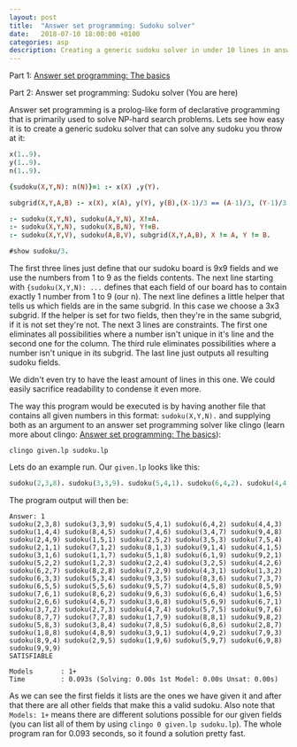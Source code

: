 ```yaml
---
layout: post
title:  "Answer set programming: Sudoku solver"
date:   2018-07-10 18:00:00 +0100
categories: asp
description: Creating a generic sudoku solver in under 10 lines in answer set programming.
---
```


Part 1: [Answer set programming: The basics][part1]

Part 2: Answer set programming: Sudoku solver (You are here)

Answer set programming is a prolog-like form of declarative programming that is primarily used to solve NP-hard search problems. Lets see how easy it is to create a generic sudoku solver that can solve any sudoku you throw at it:

```prolog
x(1..9).
y(1..9).
n(1..9).

{sudoku(X,Y,N): n(N)}=1 :- x(X) ,y(Y).

subgrid(X,Y,A,B) :- x(X), x(A), y(Y), y(B),(X-1)/3 == (A-1)/3, (Y-1)/3 == (B-1)/3.

:- sudoku(X,Y,N), sudoku(A,Y,N), X!=A.
:- sudoku(X,Y,N), sudoku(X,B,N), Y!=B.
:- sudoku(X,Y,V), sudoku(A,B,V), subgrid(X,Y,A,B), X != A, Y != B.

#show sudoku/3.
```

The first three lines just define that our sudoku board is 9x9 fields and we use the numbers from 1 to 9 as the fields contents. The next line starting with `{sudoku(X,Y,N): ...` defines that each field of our board has to contain exactly 1 number from 1 to 9 (our n). The next line defines a little helper that tells us which fields are in the same subgrid. In this case we choose a 3x3 subgrid. If the helper is set for two fields, then they're in the same subgrid, if it is not set they're not. The next 3 lines are constraints. The first one eliminates all possibilities where a number isn't unique in it's line and the second one for the column. The third rule eliminates possibilities where a number isn't unique in its subgrid. The last line just outputs all resulting sudoku fields.

We didn't even try to have the least amount of lines in this one. We could easily sacrifice readability to condense it even more.

The way this program would be executed is by having another file that contains all given numbers in this format: `sudoku(X,Y,N).` and supplying both as an argument to an answer set programming solver like clingo (learn more about clingo: [Answer set programming: The basics][part1]):

`clingo given.lp sudoku.lp`

Lets do an example run. Our `given.lp` looks like this:

```prolog
sudoku(2,3,8). sudoku(3,3,9). sudoku(5,4,1). sudoku(6,4,2). sudoku(4,4,3). sudoku(1,4,4). sudoku(8,4,5). sudoku(7,4,6). sudoku(3,4,7). sudoku(9,4,8). sudoku(2,4,9). sudoku(1,5,1). sudoku(2,5,2). sudoku(3,5,3). sudoku(7,5,4). 
```

The program output will then be:

```
Answer: 1
sudoku(2,3,8) sudoku(3,3,9) sudoku(5,4,1) sudoku(6,4,2) sudoku(4,4,3) sudoku(1,4,4) sudoku(8,4,5) sudoku(7,4,6) sudoku(3,4,7) sudoku(9,4,8) sudoku(2,4,9) sudoku(1,5,1) sudoku(2,5,2) sudoku(3,5,3) sudoku(7,5,4) sudoku(2,1,1) sudoku(7,1,2) sudoku(8,1,3) sudoku(9,1,4) sudoku(4,1,5) sudoku(3,1,6) sudoku(1,1,7) sudoku(5,1,8) sudoku(6,1,9) sudoku(9,2,1) sudoku(5,2,2) sudoku(1,2,3) sudoku(2,2,4) sudoku(3,2,5) sudoku(4,2,6) sudoku(6,2,7) sudoku(8,2,8) sudoku(7,2,9) sudoku(4,3,1) sudoku(1,3,2) sudoku(6,3,3) sudoku(5,3,4) sudoku(9,3,5) sudoku(8,3,6) sudoku(7,3,7) sudoku(6,5,5) sudoku(5,5,6) sudoku(9,5,7) sudoku(4,5,8) sudoku(8,5,9) sudoku(7,6,1) sudoku(8,6,2) sudoku(9,6,3) sudoku(6,6,4) sudoku(1,6,5) sudoku(2,6,6) sudoku(4,6,7) sudoku(3,6,8) sudoku(5,6,9) sudoku(6,7,1) sudoku(3,7,2) sudoku(2,7,3) sudoku(4,7,4) sudoku(5,7,5) sudoku(9,7,6) sudoku(8,7,7) sudoku(7,7,8) sudoku(1,7,9) sudoku(8,8,1) sudoku(9,8,2) sudoku(5,8,3) sudoku(3,8,4) sudoku(7,8,5) sudoku(6,8,6) sudoku(2,8,7) sudoku(1,8,8) sudoku(4,8,9) sudoku(3,9,1) sudoku(4,9,2) sudoku(7,9,3) sudoku(8,9,4) sudoku(2,9,5) sudoku(1,9,6) sudoku(5,9,7) sudoku(6,9,8) sudoku(9,9,9)
SATISFIABLE

Models       : 1+
Time         : 0.093s (Solving: 0.00s 1st Model: 0.00s Unsat: 0.00s)
```

As we can see the first fields it lists are the ones we have given it and after that there are all other fields that make this a valid sudoku. Also note that `Models: 1+` means there are different solutions possible for our given fields (you can list all of them by using `clingo 0 given.lp sudoku.lp`). The whole program ran for 0.093 seconds, so it found a solution pretty fast.


[part1]: https://ddmler.github.io/asp/2018/07/06/answer-set-programming-the-basics.html
